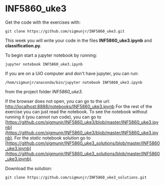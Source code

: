 # INF5860_uke3

Get the code with the exercises with:

    git clone https://github.com/sigmunjr/INF5860_uke3.git

This week you will write your code in the files **INF5860_uke3.ipynb** and **classification.py**.

To begin start a jupyter notebook by running:

    jupyter notebook INF5860_uke3.ipynb

If you are on a UiO computer and don't have jupyter, you can run:

    /hom/sigmunjr/anaconda/bin/jupyter notebook INF5860_uke3.ipynb


from the project folder *INF5860_uke3*.

If the browser does not open, you can go to the url: [http://localhost:8888/notebooks/INF5860_uke3.ipynb](http://localhost:8888/notebooks/INF5860_uke3.ipynb)
For the rest of the exercise you can just read the notebook. To see the notebook without running it (you cannot run code), you can go to [https://github.com/sigmunjr/INF5860_uke3/blob/master/INF5860_uke3.ipynb](https://github.com/sigmunjr/INF5860_uke3/blob/master/INF5860_uke3.ipynb).
For the *static* notebook solution go to [https://github.com/sigmunjr/INF5860_uke3_solutions/blob/master/INF5860_uke3.ipynb](https://github.com/sigmunjr/INF5860_uke3_solutions/blob/master/INF5860_uke3.ipynb).

Download the solution:

    git clone https://github.com/sigmunjr/INF5860_uke3_solutions.git
